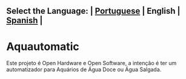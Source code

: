 ## Select the Language: | [Portuguese](README.md) | English | [Spanish](README_es.md) |

# Aquautomatic
Este projeto é Open Hardware e Open Software, a intenção é ter um automatizador para Aquários de Água Doce ou Água Salgada.
